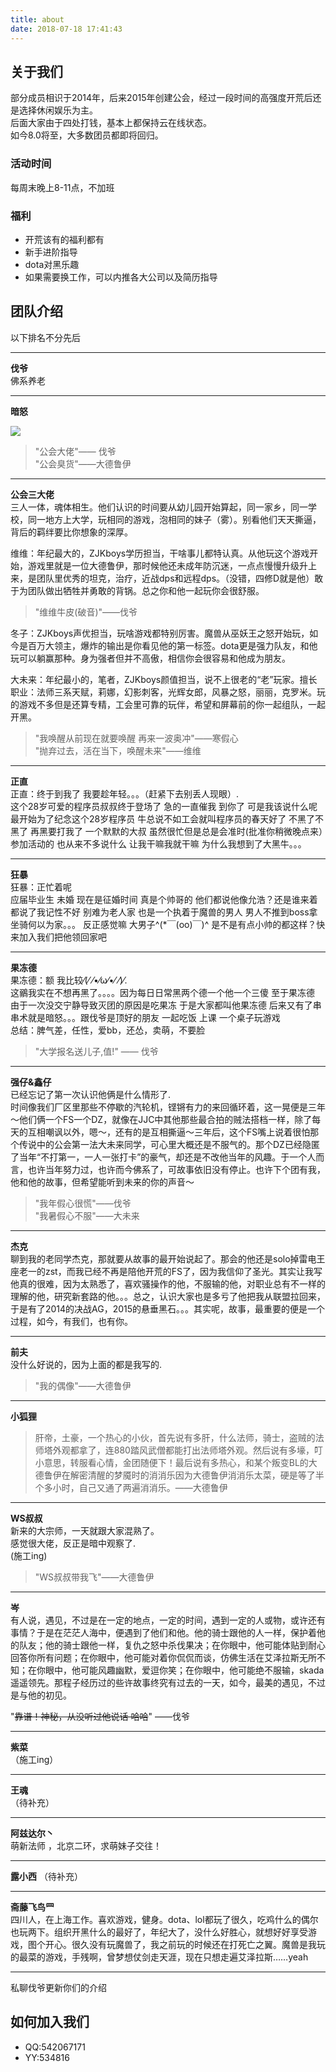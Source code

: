 ```yaml
---
title: about
date: 2018-07-18 17:41:43
---
```

## 关于我们 ##
部分成员相识于2014年，后来2015年创建公会，经过一段时间的高强度开荒后还是选择休闲娱乐为主。  
后面大家由于四处打钱，基本上都保持云在线状态。  
如今8.0将至，大多数团员都即将回归。
### 活动时间 ###
每周末晚上8-11点，不加班

### 福利 ###
- 开荒该有的福利都有
- 新手进阶指导
- dota对黑乐趣
- 如果需要换工作，可以内推各大公司以及简历指导



## 团队介绍 ##
以下排名不分先后

---

**伐爷**  
佛系养老


---  
 
**暗怒**   

![](http://cdn.get-on.cn/%E9%B8%BD.png)


> "公会大佬"—— 伐爷                 
> "公会臭货"——大德鲁伊


---

**公会三大佬**   
三人一体，魂体相生。他们认识的时间要从幼儿园开始算起，同一家乡，同一学校，同一地方上大学，玩相同的游戏，泡相同的妹子（雾）。别看他们天天撕逼，背后的羁绊要比你想象的深厚。 
                 
维维：年纪最大的，ZJKboys学历担当，干啥事儿都特认真。从他玩这个游戏开始，游戏里就是一位大德鲁伊，那时候他还未成年防沉迷，一点点慢慢升级升上来，是团队里优秀的坦克，治疗，近战dps和远程dps。（没错，四修D就是他）敢于为团队做出牺牲并勇敢的背锅。总之你和他一起玩你会很舒服。 

>"维维牛皮(破音)"——伐爷  
              
冬子：ZJKboys声优担当，玩啥游戏都特别厉害。魔兽从巫妖王之怒开始玩，如今是百万大领主，爆炸的输出是你看见他的第一标签。dota更是强力队友，和他玩可以躺赢那种。身为强者但并不高傲，相信你会很容易和他成为朋友。          

大未来：年纪最小的，笔者，ZJKboys颜值担当，说不上很老的“老”玩家。擅长职业：法师三系天赋，莉娜，幻影刺客，光辉女郎，风暴之怒，丽丽，克罗米。玩的游戏不多但是还算专精，工会里可靠的玩伴，希望和屏幕前的你一起组队，一起开黑。
>"我唤醒从前现在就要唤醒 再来一波奥冲"——寒假心    
>"抛弃过去，活在当下，唤醒未来"——维维


---

**正直**   
正直：终于到我了 我要趁年轻。。。（赶紧下去别丢人现眼）.   
这个28岁可爱的程序员叔叔终于登场了 急的一直催我 到你了 可是我该说什么呢 最开始为了纪念这个28岁程序员 牛总说不如工会就叫程序员的春天好了 不黑了不黑了 再黑要打我了 一个默默的大叔 虽然很忙但是总是会准时(批准你稍微晚点来）参加活动的 也从来不多说什么 让我干嘛我就干嘛 为什么我想到了大黑牛。。。


---

**狂暴**   
狂暴：正忙着呢    
应届毕业生 未婚 现在是征婚时间 真是个帅哥的 他们都说他像允浩？还是谁来着 都说了我记性不好 别难为老人家 也是一个执着于魔兽的男人 男人不推到boss拿坐骑何以为家。。。 反正感觉嘛 大男子^(*￣(oo)￣)^ 是不是有点小帅的都这样？快来加入我们把他领回家吧

---

**果冻德**   
果冻德：额 我比较⁄(⁄ ⁄•⁄ω⁄•⁄ ⁄)⁄.  
这鶸我实在不想再黑了。。。。因为每日日常黑两个德一个他一个三傻 至于果冻德 由于一次没交宁静导致灭团的原因是吃果冻 于是大家都叫他果冻德 后来又有了串串术就是暗怒。。。跟伐爷是顶好的朋友 一起吃饭 上课 一个桌子玩游戏     
总结：脾气差，任性，爱bb，还怂，卖萌，不要脸

> "大学报名送儿子,值!"  —— 伐爷 

---

 
**强仔&鑫仔**    
已经忘记了第一次认识他俩是什么情形了.   
时间像我们厂区里那些不停歇的汽轮机，铿锵有力的来回循环着，这一晃便是三年～他们俩一个FS一个DZ，就像在JJC中其他那些最合拍的贼法搭档一样，除了每天的互相嘲讽以外，嗯～，还有的是互相撕逼～三年后，这个FS嘴上说着很怕那个传说中的公会第一法大未来同学，可心里大概还是不服气的。那个DZ已经隐匿了当年“不打第一，一人一张打卡”的豪气，却还是不改他当年的风趣。于一个人而言，也许当年努力过，也许而今佛系了，可故事依旧没有停止。也许下个团有我，他和他的故事，但希望能听到未来的你的声音～
>"我年假心很慌"——伐爷  
>"我暑假心不服"——大未来

---

**杰克**   
聊到我的老同学杰克，那就要从故事的最开始说起了。那会的他还是solo掉雷电王座老一的zst，而我已经不再是陪他开荒的FS了，因为我信仰了圣光。其实让我写他真的很难，因为太熟悉了，喜欢骚操作的他，不服输的他，对职业总有不一样的理解的他，研究新套路的他。。。总之，认识大家也是多亏了他把我从联盟拉回来，于是有了2014的决战AG，2015的悬垂黑石。。。其实呢，故事，最重要的便是一个过程，如今，有我们，也有你。 

---

**前夫**   
没什么好说的，因为上面的都是我写的.   
>"我的偶像"——大德鲁伊  

---

**小狐狸**   
>肝帝，土豪，一个热心的小伙，首先说有多肝，什么法师，骑士，盗贼的法师塔外观都拿了，连880踏风武僧都能打出法师塔外观。然后说有多壕，叮小意思，转服看心情，金团随便下！最后说有多热心，和某个叛变BL的大德鲁伊在解密清醒的梦魇时的消消乐因为大德鲁伊消消乐太菜，硬是等了半个多小时，自己又通了两遍消消乐。——大德鲁伊   

---

**WS叔叔**   
新来的大宗师，一天就跟大家混熟了。  
感觉很大佬，反正是暗中观察了.   
(施工ing)
>"WS叔叔带我飞"——大德鲁伊

---

**岑**  
有人说，遇见，不过是在一定的地点，一定的时间，遇到一定的人或物，或许还有事情？于是在茫茫人海中，便遇到了他们和他。他的骑士跟他的人一样，保护着他的队友；他的骑士跟他一样，复仇之怒中杀伐果决；在你眼中，他可能体贴到耐心回答你所有问题；在你眼中，他可能对着你侃侃而谈，仿佛生活在艾泽拉斯无所不知；在你眼中，他可能风趣幽默，爱逗你笑；在你眼中，他可能绝不服输，skada遥遥领先。那程子经历过的些许故事终究有过去的一天，如今，最美的遇见，不过是与他的初见。

>
"~~靠谱！神秘，从没听过他说话 哈哈~~" ——伐爷

---

**紫菜**   
（施工ing）

---

**王魂**   
（待补充）



---

**阿兹达尔丶**    
萌新法师 ，北京二环，求萌妹子交往！


---
**露小西**
（待补充）





---  
**斋藤飞鸟罒**   
四川人，在上海工作。喜欢游戏，健身。dota、lol都玩了很久，吃鸡什么的偶尔也玩两下。组织开黑什么的最好了，年纪大了，没什么好胜心，就想好好享受游戏，图个开心。很久没有玩魔兽了，我之前玩的时候还在打死亡之翼。魔兽是我玩的最菜的游戏，手残啊，曾梦想仗剑走天涯，现在只想走遍艾泽拉斯……yeah

---

私聊伐爷更新你们的介绍


## 如何加入我们 ##
- QQ:542067171
- YY:534816

